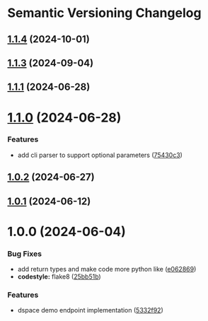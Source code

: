 # Semantic Versioning Changelog

## [1.1.4](https://github.com/deeagle/dspyce-demo-app/compare/v1.1.3...v1.1.4) (2024-10-01)

## [1.1.3](https://github.com/deeagle/dspyce-demo-app/compare/v1.1.2...v1.1.3) (2024-09-04)

## [1.1.1](https://github.com/deeagle/dspyce-demo-app/compare/v1.1.0...v1.1.1) (2024-06-28)

# [1.1.0](https://github.com/deeagle/dspyce-demo-app/compare/v1.0.2...v1.1.0) (2024-06-28)


### Features

* add cli parser to support optional parameters ([75430c3](https://github.com/deeagle/dspyce-demo-app/commit/75430c3c0ebeae9dd7b54494e1f9797c03d2c212))

## [1.0.2](https://github.com/deeagle/dspyce-demo-app/compare/v1.0.1...v1.0.2) (2024-06-27)

## [1.0.1](https://github.com/deeagle/dspyce-demo-app/compare/v1.0.0...v1.0.1) (2024-06-12)

# 1.0.0 (2024-06-04)


### Bug Fixes

* add return types and make code more python like ([e062869](https://github.com/deeagle/dspyce-demo-app/commit/e062869c16aed4fed1fa03ba5d7cc9d4f8acaf9c))
* **codestyle:** flake8 ([25bb51b](https://github.com/deeagle/dspyce-demo-app/commit/25bb51beb854ada0bde05e377d2f669856395bff))


### Features

* dspace demo endpoint implementation ([5332f92](https://github.com/deeagle/dspyce-demo-app/commit/5332f926caecff92d6d739e2fde5c4ec1e6a1338))
